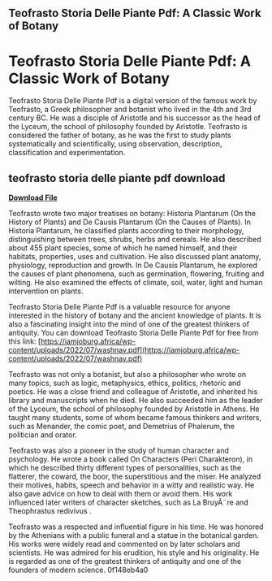 ## Teofrasto Storia Delle Piante Pdf: A Classic Work of Botany

  
# Teofrasto Storia Delle Piante Pdf: A Classic Work of Botany
 
Teofrasto Storia Delle Piante Pdf is a digital version of the famous work by Teofrasto, a Greek philosopher and botanist who lived in the 4th and 3rd century BC. He was a disciple of Aristotle and his successor as the head of the Lyceum, the school of philosophy founded by Aristotle. Teofrasto is considered the father of botany, as he was the first to study plants systematically and scientifically, using observation, description, classification and experimentation.
 
## teofrasto storia delle piante pdf download


[**Download File**](https://www.google.com/url?q=https%3A%2F%2Fcinurl.com%2F2tKGKh&sa=D&sntz=1&usg=AOvVaw0yXBYKndrZNy4_XpkXGacn)

 
Teofrasto wrote two major treatises on botany: Historia Plantarum (On the History of Plants) and De Causis Plantarum (On the Causes of Plants). In Historia Plantarum, he classified plants according to their morphology, distinguishing between trees, shrubs, herbs and cereals. He also described about 455 plant species, some of which he named himself, and their habitats, properties, uses and cultivation. He also discussed plant anatomy, physiology, reproduction and growth. In De Causis Plantarum, he explored the causes of plant phenomena, such as germination, flowering, fruiting and wilting. He also examined the effects of climate, soil, water, light and human intervention on plants.
 
Teofrasto Storia Delle Piante Pdf is a valuable resource for anyone interested in the history of botany and the ancient knowledge of plants. It is also a fascinating insight into the mind of one of the greatest thinkers of antiquity. You can download Teofrasto Storia Delle Piante Pdf for free from this link: [https://iamjoburg.africa/wp-content/uploads/2022/07/washnav.pdf](https://iamjoburg.africa/wp-content/uploads/2022/07/washnav.pdf)
  
Teofrasto was not only a botanist, but also a philosopher who wrote on many topics, such as logic, metaphysics, ethics, politics, rhetoric and poetics. He was a close friend and colleague of Aristotle, and inherited his library and manuscripts when he died. He also succeeded him as the leader of the Lyceum, the school of philosophy founded by Aristotle in Athens. He taught many students, some of whom became famous thinkers and writers, such as Menander, the comic poet, and Demetrius of Phalerum, the politician and orator.
 
Teofrasto was also a pioneer in the study of human character and psychology. He wrote a book called On Characters (Peri Charakteron), in which he described thirty different types of personalities, such as the flatterer, the coward, the boor, the superstitious and the miser. He analyzed their motives, habits, speech and behavior in a witty and realistic way. He also gave advice on how to deal with them or avoid them. His work influenced later writers of character sketches, such as La BruyÃ¨re and Theophrastus redivivus .
 
Teofrasto was a respected and influential figure in his time. He was honored by the Athenians with a public funeral and a statue in the botanical garden. His works were widely read and commented on by later scholars and scientists. He was admired for his erudition, his style and his originality. He is regarded as one of the greatest thinkers of antiquity and one of the founders of modern science.
 0f148eb4a0
